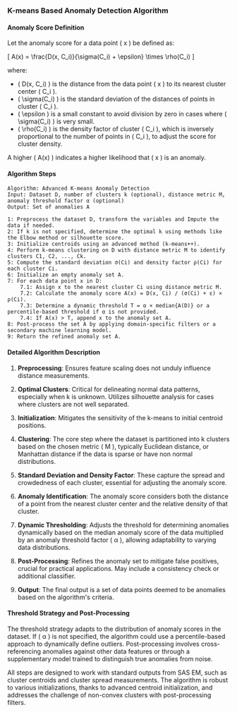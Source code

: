 ### K-means Based Anomaly Detection Algorithm

#### Anomaly Score Definition

Let the anomaly score for a data point \( x \) be defined as:

\[
A(x) = \frac{D(x, C_i)}{\sigma(C_i) + \epsilon} \times \rho(C_i)
\]

where:
- \( D(x, C_i) \) is the distance from the data point \( x \) to its nearest cluster center \( C_i \).
- \( \sigma(C_i) \) is the standard deviation of the distances of points in cluster \( C_i \).
- \( \epsilon \) is a small constant to avoid division by zero in cases where \( \sigma(C_i) \) is very small.
- \( \rho(C_i) \) is the density factor of cluster \( C_i \), which is inversely proportional to the number of points in \( C_i \), to adjust the score for cluster density.

A higher \( A(x) \) indicates a higher likelihood that \( x \) is an anomaly.

#### Algorithm Steps

```plaintext
Algorithm: Advanced K-means Anomaly Detection
Input: Dataset D, number of clusters k (optional), distance metric M, anomaly threshold factor α (optional)
Output: Set of anomalies A

1: Preprocess the dataset D, transform the variables and Impute the data if needed.
2: If k is not specified, determine the optimal k using methods like the Elbow method or silhouette score.
3: Initialize centroids using an advanced method (k-means++).
4: Perform k-means clustering on D with distance metric M to identify clusters C1, C2, ..., Ck.
5: Compute the standard deviation σ(Ci) and density factor ρ(Ci) for each cluster Ci.
6: Initialize an empty anomaly set A.
7: For each data point x in D:
    7.1: Assign x to the nearest cluster Ci using distance metric M.
    7.2: Calculate the anomaly score A(x) = D(x, Ci) / (σ(Ci) + ε) × ρ(Ci).
    7.3: Determine a dynamic threshold T = α × median{A(D)} or a percentile-based threshold if α is not provided.
    7.4: If A(x) > T, append x to the anomaly set A.
8: Post-process the set A by applying domain-specific filters or a secondary machine learning model.
9: Return the refined anomaly set A.
```

#### Detailed Algorithm Description

1. **Preprocessing**: Ensures feature scaling does not unduly influence distance measurements.

2. **Optimal Clusters**: Critical for delineating normal data patterns, especially when k is unknown. Utilizes silhouette analysis for cases where clusters are not well separated.

3. **Initialization**: Mitigates the sensitivity of the k-means to initial centroid positions.

4. **Clustering**: The core step where the dataset is partitioned into k clusters based on the chosen metric \( M \), typically Euclidean distance, or Manhattan distance if the data is sparse or have non normal distributions.


5. **Standard Deviation and Density Factor**: These capture the spread and crowdedness of each cluster, essential for adjusting the anomaly score.

6. **Anomaly Identification**: The anomaly score considers both the distance of a point from the nearest cluster center and the relative density of that cluster.

7. **Dynamic Thresholding**: Adjusts the threshold for determining anomalies dynamically based on the median anomaly score of the data multiplied by an anomaly threshold factor \( α \), allowing adaptability to varying data distributions.

8. **Post-Processing**: Refines the anomaly set to mitigate false positives, crucial for practical applications. May include a consistency check or additional classifier.

9.  **Output**: The final output is a set of data points deemed to be anomalies based on the algorithm's criteria.

#### Threshold Strategy and Post-Processing

The threshold strategy adapts to the distribution of anomaly scores in the dataset. If \( α \) is not specified, the algorithm could use a percentile-based approach to dynamically define outliers. Post-processing involves cross-referencing anomalies against other data features or through a supplementary model trained to distinguish true anomalies from noise.

All steps are designed to work with standard outputs from SAS EM, such as cluster centroids and cluster spread measurements. The algorithm is robust to various initializations, thanks to advanced centroid initialization, and addresses the challenge of non-convex clusters with post-processing filters.

